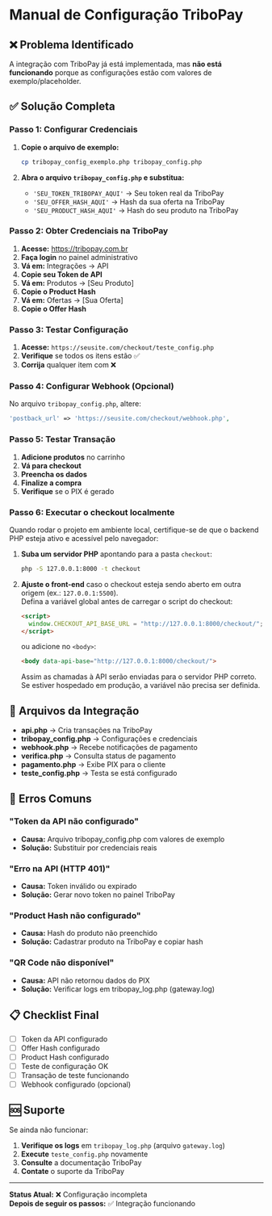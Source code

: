 # Manual de Configuração TriboPay

## ❌ Problema Identificado

A integração com TriboPay já está implementada, mas **não está funcionando** porque as configurações estão com valores de exemplo/placeholder.

## ✅ Solução Completa

### Passo 1: Configurar Credenciais

1. **Copie o arquivo de exemplo:**
   ```bash
   cp tribopay_config_exemplo.php tribopay_config.php
   ```

2. **Abra o arquivo `tribopay_config.php` e substitua:**
   - `'SEU_TOKEN_TRIBOPAY_AQUI'` → Seu token real da TriboPay
   - `'SEU_OFFER_HASH_AQUI'` → Hash da sua oferta na TriboPay  
   - `'SEU_PRODUCT_HASH_AQUI'` → Hash do seu produto na TriboPay

### Passo 2: Obter Credenciais na TriboPay

1. **Acesse:** https://tribopay.com.br
2. **Faça login** no painel administrativo
3. **Vá em:** Integrações → API
4. **Copie seu Token de API**
5. **Vá em:** Produtos → [Seu Produto]
6. **Copie o Product Hash**
7. **Vá em:** Ofertas → [Sua Oferta] 
8. **Copie o Offer Hash**

### Passo 3: Testar Configuração

1. **Acesse:** `https://seusite.com/checkout/teste_config.php`
2. **Verifique** se todos os itens estão ✅
3. **Corrija** qualquer item com ❌

### Passo 4: Configurar Webhook (Opcional)

No arquivo `tribopay_config.php`, altere:
```php
'postback_url' => 'https://seusite.com/checkout/webhook.php',
```

### Passo 5: Testar Transação

1. **Adicione produtos** no carrinho
2. **Vá para checkout**
3. **Preencha os dados**
4. **Finalize a compra**
5. **Verifique** se o PIX é gerado

### Passo 6: Executar o checkout localmente

Quando rodar o projeto em ambiente local, certifique-se de que o backend PHP esteja ativo e acessível pelo navegador:

1. **Suba um servidor PHP** apontando para a pasta `checkout`:
   ```bash
   php -S 127.0.0.1:8000 -t checkout
   ```
2. **Ajuste o front-end** caso o checkout esteja sendo aberto em outra origem (ex.: `127.0.0.1:5500`).  
   Defina a variável global antes de carregar o script do checkout:
   ```html
   <script>
     window.CHECKOUT_API_BASE_URL = "http://127.0.0.1:8000/checkout/";
   </script>
   ```
   ou adicione no `<body>`:
   ```html
   <body data-api-base="http://127.0.0.1:8000/checkout/">
   ```
   Assim as chamadas à API serão enviadas para o servidor PHP correto. Se estiver hospedado em produção, a variável não precisa ser definida.

## 🔧 Arquivos da Integração

- **api.php** → Cria transações na TriboPay
- **tribopay_config.php** → Configurações e credenciais
- **webhook.php** → Recebe notificações de pagamento
- **verifica.php** → Consulta status de pagamento
- **pagamento.php** → Exibe PIX para o cliente
- **teste_config.php** → Testa se está configurado

## 🚨 Erros Comuns

### "Token da API não configurado"
- **Causa:** Arquivo tribopay_config.php com valores de exemplo
- **Solução:** Substituir por credenciais reais

### "Erro na API (HTTP 401)"
- **Causa:** Token inválido ou expirado
- **Solução:** Gerar novo token no painel TriboPay

### "Product Hash não configurado"
- **Causa:** Hash do produto não preenchido
- **Solução:** Cadastrar produto na TriboPay e copiar hash

### "QR Code não disponível"
- **Causa:** API não retornou dados do PIX
- **Solução:** Verificar logs em tribopay_log.php (gateway.log)

## 📋 Checklist Final

- [ ] Token da API configurado
- [ ] Offer Hash configurado  
- [ ] Product Hash configurado
- [ ] Teste de configuração OK
- [ ] Transação de teste funcionando
- [ ] Webhook configurado (opcional)

## 🆘 Suporte

Se ainda não funcionar:

1. **Verifique os logs** em `tribopay_log.php` (arquivo `gateway.log`)
2. **Execute** `teste_config.php` novamente
3. **Consulte** a documentação TriboPay
4. **Contate** o suporte da TriboPay

---

**Status Atual:** ❌ Configuração incompleta  
**Depois de seguir os passos:** ✅ Integração funcionando
